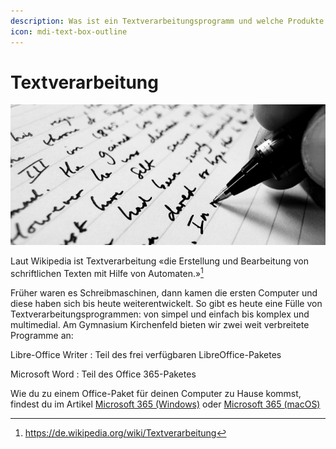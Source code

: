 ```yaml
---
description: Was ist ein Textverarbeitungsprogramm und welche Produkte stehen  uns zur Verfügung?
icon: mdi-text-box-outline
---
```


# Textverarbeitung

![*writing* von Jonathan Kim via [flickr](https://www.flickr.com/photos/jkim1/452830868)](./images/writing.jpg)

Laut Wikipedia ist Textverarbeitung «die Erstellung und Bearbeitung von schriftlichen Texten mit Hilfe von Automaten.»[^wikipedia]

Früher waren es Schreibmaschinen, dann kamen die ersten Computer und diese haben sich bis heute weiterentwickelt. So gibt es heute eine Fülle von Textverarbeitungsprogrammen: von simpel und einfach bis komplex und multimedial. Am Gymnasium Kirchenfeld bieten wir zwei weit verbreitete Programme an:

Libre-Office Writer
: Teil des frei verfügbaren LibreOffice-Paketes

Microsoft Word
: Teil des Office 365-Paketes

Wie du zu einem Office-Paket für deinen Computer zu Hause kommst, findest du im Artikel [Microsoft 365 (Windows)](../byod/windows/365/) oder [Microsoft 365 (macOS)](../byod/macos/365/)


[^wikipedia]: https://de.wikipedia.org/wiki/Textverarbeitung
